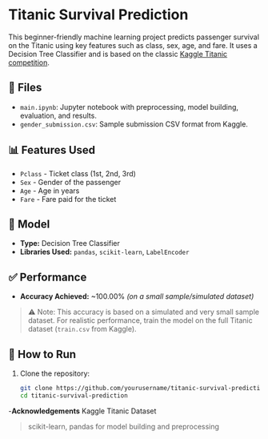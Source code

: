# Titanic Survival Prediction

This beginner-friendly machine learning project predicts passenger survival on the Titanic using key features such as class, sex, age, and fare. It uses a Decision Tree Classifier and is based on the classic [Kaggle Titanic competition](https://www.kaggle.com/competitions/titanic/overview).

## 🧾 Files

- `main.ipynb`: Jupyter notebook with preprocessing, model building, evaluation, and results.
- `gender_submission.csv`: Sample submission CSV format from Kaggle.

## 📊 Features Used

- `Pclass` - Ticket class (1st, 2nd, 3rd)
- `Sex` - Gender of the passenger
- `Age` - Age in years
- `Fare` - Fare paid for the ticket

## 🧠 Model

- **Type:** Decision Tree Classifier
- **Libraries Used:** `pandas`, `scikit-learn`, `LabelEncoder`

## ✅ Performance

- **Accuracy Achieved:** ~100.00% *(on a small sample/simulated dataset)*

> ⚠️ Note: This accuracy is based on a simulated and very small sample dataset. For realistic performance, train the model on the full Titanic dataset (`train.csv` from Kaggle).

## 🚀 How to Run

1. Clone the repository:
   ```bash
   git clone https://github.com/yourusername/titanic-survival-prediction.git
   cd titanic-survival-prediction

-**Acknowledgements**
Kaggle Titanic Dataset

> scikit-learn, pandas for model building and preprocessing

